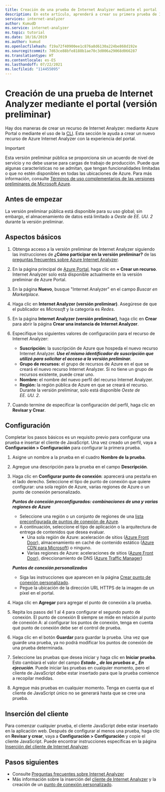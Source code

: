 ```yaml
---
title: Creación de una prueba de Internet Analyzer mediante el portal | Microsoft Docs
description: En este artículo, aprenderá a crear su primera prueba de Internet Analyzer.
services: internet-analyzer
author: KumudD
ms.service: internet-analyzer
ms.topic: tutorial
ms.date: 10/16/2019
ms.author: kumud
ms.openlocfilehash: f19a72f40900ee1c876a8d6130a224be868d192e
ms.sourcegitcommit: 7d63ce88bfe8188b1ae70c3d006a29068d066287
ms.translationtype: HT
ms.contentlocale: es-ES
ms.lasthandoff: 07/22/2021
ms.locfileid: "114455095"
---
```

# <a name="create-an-internet-analyzer-test-using-portal-preview"></a>Creación de una prueba de Internet Analyzer mediante el portal (versión preliminar)

Hay dos maneras de crear un recurso de Internet Analyzer: mediante Azure Portal o mediante el uso de la [CLI](internet-analyzer-cli.md). Esta sección le ayuda a crear un nuevo recurso de Azure Internet Analyzer con la experiencia del portal.

> [!IMPORTANT]
> Esta versión preliminar pública se proporciona sin un acuerdo de nivel de servicio y no debe usarse para cargas de trabajo de producción. Puede que algunas características no se admitan, que tengan funcionalidades limitadas o que no estén disponibles en todas las ubicaciones de Azure. Para más información, consulte [Términos de uso complementarios de las versiones preliminares de Microsoft Azure](https://azure.microsoft.com/support/legal/preview-supplemental-terms/).
>

## <a name="before-you-begin"></a>Antes de empezar

La versión preliminar pública está disponible para su uso global; sin embargo, el almacenamiento de datos está limitado a *Oeste de EE. UU. 2* durante la versión preliminar.

## <a name="basics"></a>Aspectos básicos

1. Obtenga acceso a la versión preliminar de Internet Analyzer siguiendo las instrucciones de **¿Cómo participar en la versión preliminar?** de las [preguntas frecuentes sobre Azure Internet Analyzer](internet-analyzer-faq.md).
2. En la página principal de [Azure Portal](https://preview.portal.azure.com), haga clic en **+ Crear un recurso**. Internet Analyzer solo está disponible actualmente en la versión preliminar de Azure Portal.
3. En la página **Nuevo**, busque "Internet Analyzer" en el campo *Buscar en Marketplace*.
4. Haga clic en **Internet Analyzer (versión preliminar)**. Asegúrese de que el publicador es *Microsoft* y la categoría es *Redes*.
5. En la página **Internet Analyzer (versión preliminar)**, haga clic en **Crear** para abrir la página **Crear una instancia de Internet Analyzer**.
6. Especifique los siguientes valores de configuración para el recurso de Internet Analyzer:

    * **Suscripción:** la suscripción de Azure que hospeda el nuevo recurso Internet Analyzer. **_Use el mismo identificador de suscripción que utilizó para solicitar el acceso a la versión preliminar._**
    * **Grupo de recursos:** el grupo de recursos de Azure en el que se creará el nuevo recurso Internet Analyzer. Si no tiene un grupo de recursos existente, puede crear uno.
    * **Nombre:** el nombre del nuevo perfil del recurso Internet Analyzer.
    * **Región:** la región pública de Azure en que se creará el recurso. Durante la versión preliminar, solo está disponible *Oeste de EE. UU. 2*.

7. Cuando termine de especificar la configuración del perfil, haga clic en **Revisar y Crear**.

## <a name="configuration"></a>Configuración

Completar los pasos básicos es un requisito previo para configurar una prueba e insertar el cliente de JavaScript. Una vez creado un perfil, vaya a **Configuración > Configuración** para configurar la primera prueba.

1. Asigne un nombre a la prueba en el cuadro **Nombre de la prueba**.
2. Agregue una descripción para la prueba en el campo **Descripción**.
3. Haga clic en **Configurar punto de conexión**: aparecerá una pestaña en el lado derecho. Seleccione el tipo de punto de conexión que quiere configurar: una sola región de Azure, varias regiones de Azure o un punto de conexión personalizado.

    >
    ***Puntos de conexión preconfigurados: combinaciones de una y varias regiones de Azure***
    * Seleccione una región o un conjunto de regiones de una [lista preconfigurada de puntos de conexión de Azure](internet-analyzer-faq.md).
    * A continuación, seleccione el tipo de aplicación o la arquitectura de entrega de contenidos que desea evaluar.
        * Una sola región de Azure: aceleración de sitios ([Azure Front Door](https://azure.microsoft.com/services/frontdoor/)), almacenamiento en caché de contenido estático ([Azure CDN para Microsoft](https://azure.microsoft.com/services/cdn/)) o ninguno.
        * Varias regiones de Azure: aceleraciones de sitios ([Azure Front Door](https://azure.microsoft.com/services/frontdoor/)), direccionamiento de DNS ([Azure Traffic Manager](https://azure.microsoft.com/services/traffic-manager/))  

    ***Puntos de conexión personalizados***
    * Siga las instrucciones que aparecen en la página [Crear punto de conexión personalizado](internet-analyzer-custom-endpoint.md).
    * Pegue la ubicación de la dirección URL HTTPS de la imagen de un píxel en el portal.
    >

4. Haga clic en **Agregar** para agregar el punto de conexión a la prueba.
5. Repita los pasos del 1 al 4 para configurar el segundo punto de conexión. El punto de conexión B siempre se mide en relación al punto de conexión A: al configurar los puntos de conexión, tenga en cuenta qué punto de conexión debe ser el control de prueba.
6. Haga clic en el botón **Guardar** para guardar la prueba. Una vez que guarde una prueba, ya no podrá modificar los puntos de conexión de una prueba determinada.
7. Seleccione las pruebas que desea iniciar y haga clic en **Iniciar prueba**. Esto cambiará el valor del campo **_Estado_ *_ de las pruebas a _* _En ejecución_**. Puede iniciar las pruebas en cualquier momento, pero el cliente de JavaScript debe estar insertado para que la prueba comience a recopilar medidas.
8. Agregue más pruebas en cualquier momento. Tenga en cuenta que el cliente de JavaScript único no se generará hasta que se cree una prueba.

## <a name="embed-client"></a>Inserción del cliente

Para comenzar cualquier prueba, el cliente JavaScript debe estar insertado en la aplicación web. Después de configurar al menos una prueba, haga clic en **Revisar y crear**, vaya a **Configuración > Configuración** y copie el cliente JavaScript. Puede encontrar instrucciones específicas en la página [Inserción del cliente de Internet Analyzer](internet-analyzer-embed-client.md).  

## <a name="next-steps"></a>Pasos siguientes

* Consulte [Preguntas frecuentes sobre Internet Analyzer](internet-analyzer-faq.md)
* Más información sobre la inserción del [cliente de Internet Analyzer](internet-analyzer-embed-client.md) y la creación de un [punto de conexión personalizado](internet-analyzer-custom-endpoint.md).
